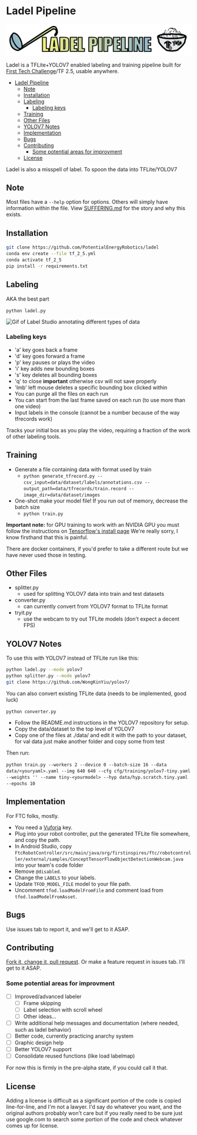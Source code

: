 
# Ladel Pipeline

![The procrastination banner](./images/ladelbanner.png)

Ladel is a TFLite+YOLOV7 enabled labeling and training pipeline built for [First Tech Challenge](<https://www.firstinspires.org/robotics/ftc>)/TF 2.5, usable anywhere.

- [Ladel Pipeline](#ladel-pipeline)
  - [Note](#note)
  - [Installation](#installation)
  - [Labeling](#labeling)
    - [Labeling keys](#labeling-keys)
  - [Training](#training)
  - [Other Files](#other-files)
  - [YOLOV7 Notes](#yolov7-notes)
  - [Implementation](#implementation)
  - [Bugs](#bugs)
  - [Contributing](#contributing)
    - [Some potential areas for improvment](#some-potential-areas-for-improvment)
  - [License](#license)

Ladel is also a misspell of label. To spoon the data into TFLite/YOLOV7

## Note

Most files have a `--help` option for options. Others will simply have information within the file. View [SUFFERING.md](./SUFFERING.md) for the story and why this exists.

## Installation

```bash
git clone https://github.com/PotentialEnergyRobotics/ladel
conda env create --file tf_2_5.yml
conda activate tf_2_5
pip install -r requirements.txt
```

## Labeling

AKA the best part

`python ladel.py`

![Gif of Label Studio annotating different types of data](./images/ladelpy.GIF)

### Labeling keys

- 'a' key goes back a frame
- 'd' key goes forward a frame
- 'p' key pauses or plays the video
- 'i' key adds new bounding boxes
- 's' key deletes all bounding boxes
- 'q' to close **important** otherwise csv will not save properly
- 'lmb' left mouse deletes a specific bounding box clicked within
- You can purge all the files on each run
- You can start from the last frame saved on each run (to use more than one video)
- Input labels in the console (cannot be a number because of the way tfrecords work)

Tracks your initial box as you play the video, requiring a fraction of the work of other labeling tools.

## Training

- Generate a file containing data with format used by train
  - `python generate_tfrecord.py --csv_input=data/dataset/labels/annotations.csv --output_path=data/tfrecords/train.record --image_dir=data/dataset/images`
- One-shot make your model file! If you run out of memory, decrease the batch size
  - `python train.py`

**Important note:** for GPU training to work with an NVIDIA GPU you must follow the instructions on [Tensorflow's install page](https://www.tensorflow.org/install/pip)
We're really sorry, I know firsthand that this is painful.

There are docker containers, if you'd prefer to take a different route but we have never used those in testing.

## Other Files

- splitter.py
  - used for splitting YOLOV7 data into train and test datasets
- converter.py
  - can currently convert from YOLOV7 format to TFLite format
- tryit.py
  - use the webcam to try out TFLite models (don't expect a decent FPS)

## YOLOV7 Notes

To use this with YOLOV7 instead of TFLite run like this:

```bash
python ladel.py --mode yolov7
python splitter.py --mode yolov7
git clone https://github.com/WongKinYiu/yolov7/
```

You can also convert existing TFLite data (needs to be implemented, good luck)

`python converter.py`

- Follow the README.md instructions in the YOLOV7 repository for setup.
- Copy the data/dataset to the top level of YOLOV7
- Copy one of the files at ./data/ and edit it with the path to your dataset, for val data just make another folder and copy some from test

Then run:

`python train.py --workers 2 --device 0 --batch-size 16 --data data/<youryaml>.yaml --img 640 640 --cfg cfg/training/yolov7-tiny.yaml --weights '' --name tiny-<yourmodel> --hyp data/hyp.scratch.tiny.yaml --epochs 10`

## Implementation

For FTC folks, mostly.

- You need a [Vuforia](https://developer.vuforia.com/) key.
- Plug into your robot controller,  put the generated TFLite file somewhere, and copy the path.
- In Android Studio, copy `FtcRobotController/src/main/java/org/firstinspires/ftc/robotcontroller/external/samples/ConceptTensorFlowObjectDetectionWebcam.java` into your team's code folder
- Remove `@disabled`.
- Change the `LABELS` to your labels.
- Update `TFOD_MODEL_FILE` model to your file path.
- Uncomment `tfod.loadModelFromFile` and comment load from `tfod.loadModelFromAsset`.

## Bugs

Use issues tab to report it, and we'll get to it ASAP.

## Contributing

[Fork it, change it, pull request](https://docs.github.com/en/pull-requests/collaborating-with-pull-requests/proposing-changes-to-your-work-with-pull-requests/creating-a-pull-request-from-a-fork). Or make a feature request in issues tab. I'll get to it ASAP.

### Some potential areas for improvment

- [ ] Improved/advanced labeler
  - [ ] Frame skipping
  - [ ] Label selection with scroll wheel
  - [ ] Other ideas...
- [ ] Write additional help messages and documentation (where needed, such as ladel behavior)
- [ ] Better code, currently practicing anarchy system
- [ ] Graphic design help
- [ ] Better YOLOV7 support
- [ ] Consolidate reused functions (like load labelmap)

For now this is firmly in the pre-alpha state, if you could call it that.

## License

Adding a license is difficult as a significant portion of the code is copied line-for-line, and I'm not a lawyer. I'd say do whatever you want, and the original authors probably won't care but if you really need to be sure just use google.com to search some portion of the code and check whatever comes up for license.
